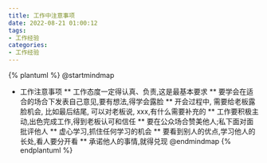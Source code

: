 ```yaml
---
title: 工作中注意事项
date: 2022-08-21 01:00:12
tags:
- 工作经验
categories:
- 工作经验
---
```

{% plantuml %}
@startmindmap
* 工作注意事项
** 工作态度一定得认真、负责,这是最基本要求
** 要学会在适合的场合下发表自己意见,要有想法,得学会露脸
** 开会过程中, 需要给老板露脸机会, 比如最后结尾, 可以对老板说, xxx,有什么需要补充的
** 工作要积极主动,出色完成工作,得到老板认可和信任
** 要在公众场合赞美他人;私下面对面批评他人
** 虚心学习,抓住任何学习的机会
** 要看到别人的优点,学习他人的长处,看人要分开看
** 承诺他人的事情,就得兑现
@endmindmap
{% endplantuml %}


